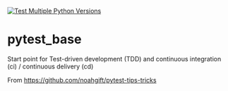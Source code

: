 [![Test Multiple Python Versions](https://github.com/AmirhosseinR/pytest_base/actions/workflows/main.yml/badge.svg)](https://github.com/AmirhosseinR/pytest_base/actions/workflows/main.yml)

# pytest_base
Start point for Test-driven development (TDD) and continuous integration (ci) / continuous delivery (cd)

From https://github.com/noahgift/pytest-tips-tricks

